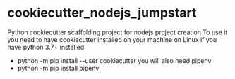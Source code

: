 # cookiecutter_nodejs_jumpstart
Python cookiecutter scaffolding project for nodejs project creation
To use it you need to have cookiecutter installed on your machine
on Linux if you have python 3.7+ installed 
- python -m pip install --user cookiecutter
you will also need pipenv
- python -m pip install pipenv